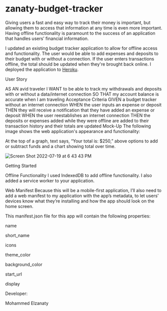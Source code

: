 # zanaty-budget-tracker

Giving users a fast and easy way to track their money is important, but allowing them to access that information at any time is even more important. Having offline functionality is paramount to the success of an application that handles users’ financial information.

I updated an existing budget tracker application to allow for offline access and functionality. The user would be able to add expenses and deposits to their budget with or without a connection. If the user enters transactions offline, the total should be updated when they're brought back online. I deployed the application to [Heroku](https://floating-fortress-42293.herokuapp.com/).

User Story

AS AN avid traveler
I WANT to be able to track my withdrawals and deposits with or without a data/internet connection
SO THAT my account balance is accurate when I am traveling 
Acceptance Criteria
GIVEN a budget tracker without an internet connection
WHEN the user inputs an expense or deposit
THEN they will receive a notification that they have added an expense or deposit
WHEN the user reestablishes an internet connection
THEN the deposits or expenses added while they were offline are added to their transaction history and their totals are updated
Mock-Up
The following image shows the web application's appearance and functionality:

At the top of a graph, text says, “Your total is: $250,” above options to add or subtract funds and a chart showing total over time.

![Screen Shot 2022-07-19 at 6 43 43 PM](https://user-images.githubusercontent.com/67457318/180116135-819a90e6-23a8-4cca-a38e-7ff9a932f7de.png)

Getting Started

Offline Functionality
I used IndexedDB to add offline functionality. 
I also added a service worker to your application. 


Web Manifest
Because this will be a mobile-first application, I’ll also need to add a web manifest to my application with the app’s metadata, to let users’ devices know what they’re installing and how the app should look on the home screen.

This manifest.json file for this app will contain the following properties:

name

short_name

icons

theme_color

background_color

start_url

display


Developer:

Mohammed Elzanaty
